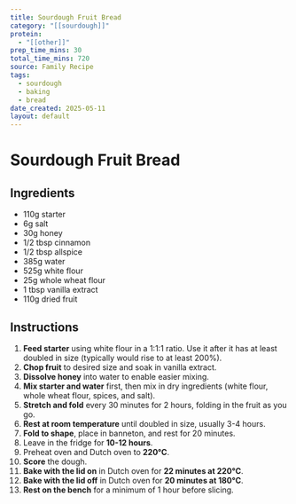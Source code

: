 ```yaml
---
title: Sourdough Fruit Bread
category: "[[sourdough]]"
protein:
  - "[[other]]"
prep_time_mins: 30
total_time_mins: 720
source: Family Recipe
tags:
  - sourdough
  - baking
  - bread
date_created: 2025-05-11
layout: default
---
```


# Sourdough Fruit Bread

## Ingredients
- 110g starter
- 6g salt
- 30g honey
- 1/2 tbsp cinnamon
- 1/2 tbsp allspice
- 385g water
- 525g white flour
- 25g whole wheat flour
- 1 tbsp vanilla extract
- 110g dried fruit

## Instructions
1. **Feed starter** using white flour in a 1:1:1 ratio. Use it after it has at least doubled in size (typically would rise to at least 200%).
2. **Chop fruit** to desired size and soak in vanilla extract.
3. **Dissolve honey** into water to enable easier mixing.
4. **Mix starter and water** first, then mix in dry ingredients (white flour, whole wheat flour, spices, and salt).
5. **Stretch and fold** every 30 minutes for 2 hours, folding in the fruit as you go.
6. **Rest at room temperature** until doubled in size, usually 3-4 hours.
7. **Fold to shape**, place in banneton, and rest for 20 minutes.
8. Leave in the fridge for **10-12 hours**.
9. Preheat oven and Dutch oven to **220°C**.
10. **Score** the dough.
11. **Bake with the lid on** in Dutch oven for **22 minutes at 220°C**.
12. **Bake with the lid off** in Dutch oven for **20 minutes at 180°C**.
13. **Rest on the bench** for a minimum of 1 hour before slicing.


